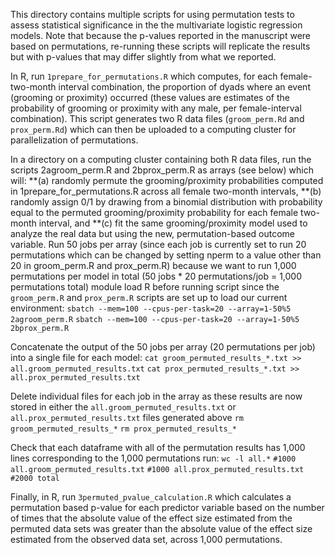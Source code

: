 This directory contains multiple scripts for using permutation tests to assess statistical significance in the the multivariate logistic regression models.
Note that because the p-values reported in the manuscript were based on permutations, re-running these scripts will replicate the results but with p-values that may differ slightly from what we reported.

In R, run `1prepare_for_permutations.R` which computes, for each female-two-month interval combination, the proportion of dyads where an event (grooming or proximity) occurred (these values are estimates of the probability of grooming or proximity with any male, per female-interval combination). This script generates two R data files (`groom_perm.Rd` and `prox_perm.Rd`) which can then be uploaded to a computing cluster for parallelization of permutations.

In a directory on a computing cluster containing both R data files, run the scripts 2agroom_perm.R and 2bprox_perm.R as arrays (see below) which will:
**(a) randomly permute the grooming/proximity probabilities computed in 1prepare_for_permutations.R across all female two-month intervals, 
**(b) randomly assign 0/1 by drawing from a binomial distribution with probability equal to the permuted grooming/proximity probability for each female two-month interval, and
**(c) fit the same grooming/proximity model used to analyze the real data but using the new, permutation-based outcome variable.
Run 50 jobs per array (since each job is currently set to run 20 permutations which can be changed by setting nperm to a value other than 20 in groom_perm.R and prox_perm.R) because we want to run 1,000 permutations per model in total (50 jobs * 20 permutations/job = 1,000 permutations total)
module load R before running script since the `groom_perm.R` and `prox_perm.R` scripts are set up to load our current environment:
`sbatch --mem=100 --cpus-per-task=20 --array=1-50%5 2agroom_perm.R`
`sbatch --mem=100 --cpus-per-task=20 --array=1-50%5 2bprox_perm.R`

Concatenate the output of the 50 jobs per array (20 permutations per job) into a single file for each model:
`cat groom_permuted_results_*.txt >> all.groom_permuted_results.txt`
`cat prox_permuted_results_*.txt >> all.prox_permuted_results.txt`

Delete individual files for each job in the array as these results are now stored in either the `all.groom_permuted_results.txt` or `all.prox_permuted_results.txt` files generated above
`rm groom_permuted_results_*`
`rm prox_permuted_results_*`

Check that each dataframe with all of the permutation results has 1,000 lines corresponding to the 1,000 permutations run:
`wc -l all.*`
`#1000 all.groom_permuted_results.txt`
`#1000 all.prox_permuted_results.txt`
`#2000 total`

Finally, in R, run `3permuted_pvalue_calculation.R` which calculates a permutation based p-value for each predictor variable based on the number of times that the absolute value of the effect size estimated from the permuted data sets was greater than the absolute value of the effect size estimated from the observed data set, across 1,000 permutations.
